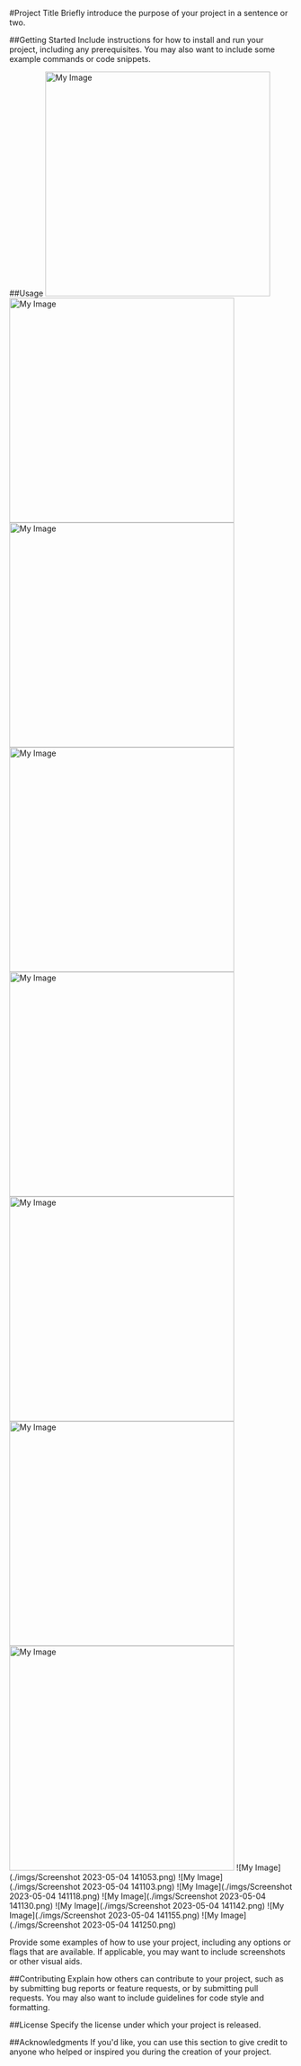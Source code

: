 #Project Title
Briefly introduce the purpose of your project in a sentence or two.

##Getting Started
Include instructions for how to install and run your project, including any prerequisites. You may also want to include some example commands or code snippets.

##Usage
<img src="./imgs/Screenshot 2023-05-04 141031.png" alt="My Image" width="400"/>
<img src="./imgs/Screenshot 2023-05-04 141103.png" alt="My Image" width="400"/>
<img src="./imgs/Screenshot 2023-05-04 141118.png" alt="My Image" width="400"/>
<img src="./imgs/Screenshot 2023-05-04 141130.png" alt="My Image" width="400"/>
<img src="./imgs/Screenshot 2023-05-04 141142.png" alt="My Image" width="400"/>
<img src="./imgs/Screenshot 2023-05-04 141142.png" alt="My Image" width="400"/>
<img src="./imgs/Screenshot 2023-05-04 141155.png" alt="My Image" width="400"/>
<img src="./imgs/Screenshot 2023-05-04 141250.png" alt="My Image" width="400"/>
![My Image](./imgs/Screenshot 2023-05-04 141053.png)
![My Image](./imgs/Screenshot 2023-05-04 141103.png)
![My Image](./imgs/Screenshot 2023-05-04 141118.png)
![My Image](./imgs/Screenshot 2023-05-04 141130.png)
![My Image](./imgs/Screenshot 2023-05-04 141142.png)
![My Image](./imgs/Screenshot 2023-05-04 141155.png)
![My Image](./imgs/Screenshot 2023-05-04 141250.png)

Provide some examples of how to use your project, including any options or flags that are available. If applicable, you may want to include screenshots or other visual aids.

##Contributing
Explain how others can contribute to your project, such as by submitting bug reports or feature requests, or by submitting pull requests. You may also want to include guidelines for code style and formatting.

##License
Specify the license under which your project is released.

##Acknowledgments
If you'd like, you can use this section to give credit to anyone who helped or inspired you during the creation of your project.
